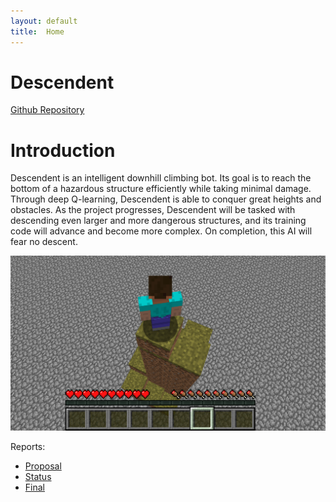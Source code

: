 ```yaml
---
layout: default
title:  Home
---
```


# Descendent

[Github Repository](https://github.com/JasonMehroziad/Descendant)

# Introduction

Descendent is an intelligent downhill climbing bot. Its goal is to reach the bottom of a hazardous structure efficiently while taking minimal damage. Through deep Q-learning, Descendent is able to conquer great heights and obstacles. As the project progresses, Descendent will be tasked with descending even larger and more dangerous structures, and its training code will advance and become more complex. On completion, this AI will fear no descent.

<img src="images/status_hill.png">

Reports:

- [Proposal](proposal.html)
- [Status](status.html)
- [Final](final.html)
